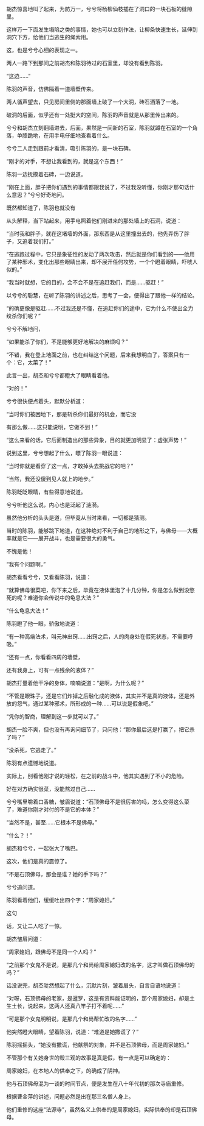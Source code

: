 胡杰惊喜地叫了起来，为防万一，兮兮将杨柳仙枝插在了洞口的一块石板的缝隙里。

这样万一下面发生塌陷之类的事情，她也可以立刻作法，让柳条快速生长，延伸到洞穴下方，给他们当逃生的绳索用。

这，也是兮兮心细的表现之一。

两人一路下到那间之前胡杰和陈羽待过的石室里，却没有看到陈羽。

“这边……”

陈羽的声音，仿佛隔着一道墙壁传来。

两人循声望去，只见房间里侧的那面墙上破了一个大洞，砖石洒落了一地。

破洞的后面，似乎还有一处挺大的空间，陈羽的声音就是从那里传出来的。

兮兮和胡杰立刻翻墙进去，后面，果然是一间新的石室，陈羽就蹲在石室的一个角落，单膝跪地，在用手电仔细地查看着什么。

兮兮二人走到跟前才看清，吸引陈羽的，是一块石碑。

“刚才的对手，不想让我看到的，就是这个东西！”

陈羽一边抚摸着石碑，一边说道。

“刚在上面，胖子把你们遇到的事情都跟我说了，不过我没听懂，你刚才那句话什么意思？”兮兮好奇地问。

既然都知道了，陈羽也就没有

从头解释，当下站起来，用手电照着他们刚进来的那处墙上的石洞，说道：

“当时我和胖子，就在这堵墙的外面，那东西是从这里撞出去的，他先弄伤了胖子，又追着我们打。”

“在逃跑过程中，它只是象征性的发动了两次攻击，然后就是你们看到的——他用了某种邪术，变化出那些眼睛出来，却不展开任何攻势，一个个瞪着眼睛，吓唬人似的。”

“我当时就想，它的目的，会不会不是在追赶我们，而是……驱赶！”

以兮兮的聪慧，在听了陈羽的讲述之后，思考了一会，便得出了跟他一样的结论。

“的确更像是驱赶……不过我还是不懂，在追赶你们的途中，它为什么不使出全力绞杀你们呢？”

兮兮不解地问，

“如果能杀了你们，不是能够更好地解决的麻烦吗？”

“不错，我在登上地面之前，也在纠结这个问题，后来我想明白了，答案只有一个：它，太菜了！”

此言一出，胡杰和兮兮都瞪大了眼睛看着他。

“对的！”

兮兮很快便点着头，默默分析道：

“当时你们被困地下，那是斩杀你们最好的机会，而它没

有那么做……这只能说明，它做不到！”

“这么来看的话，它后面制造出的那些异象，目的就更加明显了：虚张声势！”

说到这里，兮兮想起了什么，瞟了陈羽一眼说道：

“当时你就是看穿了这一点，才敢掉头去挑战它的吧？”

“当然，我还没傻到见人就上的地步。”

陈羽眨眨眼睛，有些得意地说道。

兮兮听他这么说，内心也是泛起了涟漪。

虽然他分析的头头是道，但毕竟从当时来看，一切都是猜测。

当时的陈羽，能够跳下地道，在这种绝对不利于自己的地形之下，与佛母——大概率就是它——展开战斗，也是需要很大的勇气。

不愧是他！

“我有个问题啊，”

胡杰看看兮兮，又看看陈羽，说道：

“就算佛母很菜吧，你下来之后，毕竟在液体里泡了十几分钟，你是怎么做到没憋死的呢？难道你会传说中的龟息大法？”

“什么龟息大法！”

陈羽瞪了他一眼，骄傲地说道：

“有一种高端法术，叫元神出窍……出窍之后，人的肉身处在假死状态，不需要呼吸。”

“还有一点，你看看四周的墙壁，

还有我身上，可有一点残余的液体？”

胡杰打量着他干净的身体，喃喃说道：“是啊，为什么呢？”

“不管是眼珠子，还是它们炸掉之后融化成的液体，其实并不是真的液体，还是外放的怨气，通过某种邪术，所形成的一种……可以说是假象吧。”

“凭你的智商，理解到这一步就可以了。”

胡杰一脸不爽，但也没有再询问细节了，只问他：“那你最后这是打赢了，把它杀了吗？”

“没杀死，它逃走了。”

陈羽有点遗憾地说道。

实际上，别看他刚才说的轻松，在之前的战斗中，他其实遇到了不小的危险。

好在对方确实很菜，没能熬过自己……

兮兮嘴里嚼着口香糖，皱眉说道：“石顶佛母不是很厉害的吗，怎么变得这么菜了，难道你刚才对付的不是它的本体？”

“当然不是，甚至……它根本不是佛母。”

“什么？！”

胡杰和兮兮，一起张大了嘴巴。

这次，他们是真的震惊了。

“不是石顶佛母，那会是谁？她的手下吗？”

兮兮追问道。

陈羽看着他们，缓缓吐出四个字：“周家媳妇。”

这句

话，又让二人吃了一惊。

胡杰皱眉问道：

“周家媳妇，跟佛母不是同一个人吗？”

“之前那个女鬼不是说，是那几个和尚给周家媳妇改的名字，这才叫做石顶佛母的吗？”

话没说完，胡杰陡然想起了什么，沉默片刻，皱着眉头，自言自语地说道：

“对呀，石顶佛母的老家，是暹罗，这是有资料能证明的，那个周家媳妇，却是土生土长，说起来，这两人还真八竿子打不着呢……”

“可是那个女鬼明明说，是那几个和尚帮忙改的名字……”

他突然瞪大眼睛，望着陈羽，说道：“难道是她撒谎了？”

陈羽摇摇头，“她没有撒谎，他献祭的对象，并不是石顶佛母，而是周家媳妇。”

不管那个有关她身世的毁三观的故事是真是假，有一点是可以确定的：

周家媳妇，在本地人的供奉之下，的确成了阴神。

他与石顶佛母混为一谈的时间节点，便是发生在八十年代初的那次寺庙重修。

根据曹金萍的讲述，问题必然是出在那三名僧人身上。

他们重修的这座“法源寺”，虽然名义上供奉的是周家媳妇，实际供奉的却是石顶佛母。
